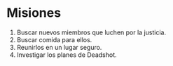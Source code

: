 # Misiones

1. Buscar nuevos miembros que luchen por la justicia.
2. Buscar comida para ellos.
3. Reunirlos en un lugar seguro.
4. Investigar los planes de Deadshot.
